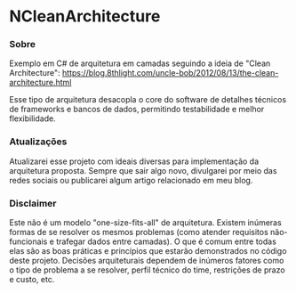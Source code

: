 # NCleanArchitecture

### Sobre
Exemplo em C# de arquitetura em camadas seguindo a ideia de "Clean Architecture":
https://blog.8thlight.com/uncle-bob/2012/08/13/the-clean-architecture.html

Esse tipo de arquitetura desacopla o core do software de detalhes técnicos de frameworks e bancos de dados, permitindo testabilidade e melhor flexibilidade.

### Atualizações
Atualizarei esse projeto com ideais diversas para implementação da arquitetura proposta. Sempre que sair algo novo, divulgarei por meio das redes sociais ou publicarei algum artigo relacionado em meu blog.

### Disclaimer 
Este não é um modelo "one-size-fits-all" de arquitetura. 
Existem inúmeras formas de se resolver os mesmos problemas (como atender requisitos não-funcionais e trafegar dados entre camadas). O que é comum entre todas elas são as boas práticas e princípios que estarão demonstrados no código deste projeto.
Decisões arquiteturais dependem de inúmeros fatores como o tipo de problema a se resolver, perfil técnico do time, restrições de prazo e custo, etc.
